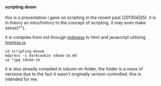 #### scripting doom

this is a presentation i gave on scripting in the
recent past (201304|05). it is in theory an
intro/history to the concept of scripting. it may
even make sense(^^).

it is compiles from md through [mdpress][1] to
html and javascript utilizing [impress.js][2].

    cd scripting-dooom
    mdpress -s darkcookie sdoom-im.md
    cp *jpg sdoom-im

it is also already compiled in sdoom-im folder,
the folder is a mess of versions due to the fact
it wasn't originally version controlled. this is
intended for me.

[1]:https://github.com/egonSchiele/mdpress
[2]:https://github.com/bartaz/impress.js/